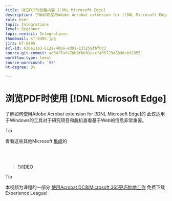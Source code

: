 ```yaml
---
title: 浏览PDF时创建内容 [!DNL Microsoft Edge]
description: 了解如何使用Adobe Acrobat extension for [!DNL Microsoft Edge]
role: User
topic: Integrations
level: Beginner
topic-revisit: Integrations
thumbnail: KT-8495.jpg
jira: KT-8495
exl-id: 636a11a3-612a-4066-ad91-133259fbf0c3
source-git-commit: ad54f7afa78b0fbb31eccf455723a8890cb92355
workflow-type: tm+mt
source-wordcount: '93'
ht-degree: 0%

---
```


# 浏览PDF时使用 [!DNL Microsoft Edge]

了解如何使用Adobe Acrobat extension for [!DNL Microsoft Edge]的 此仅适用于Windows的工具对于研究项目和脱机查看基于Web的信息非常重要。

>[!TIP]
>
>看看这些其他Microsoft [集成](../integrate/integrate-overview.md#microsoft)的

<br> 

>[!VIDEO](https://video.tv.adobe.com/v/337248?quality=12&learn=on&hidetitle=true)

>[!TIP]
>
>本视频为课程的一部分 [使用Acrobat DC和Microsoft 365更巧妙地工作](https://experienceleague.adobe.com/?recommended=Acrobat-U-1-2021.microsoft365) 免费下载Experience League!
